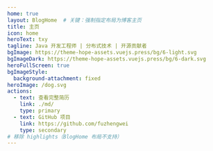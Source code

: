 ```yaml
---
home: true
layout: BlogHome  # 关键：强制指定布局为博客主页
title: 主页
icon: home
heroText: txy
tagline: Java 开发工程师 | 分布式技术 | 开源贡献者
bgImage: https://theme-hope-assets.vuejs.press/bg/6-light.svg
bgImageDark: https://theme-hope-assets.vuejs.press/bg/6-dark.svg
heroFullScreen: true
bgImageStyle:
  background-attachment: fixed
heroImage: /dog.svg
actions:
  - text: 查看完整简历
    link: ./md/
    type: primary
  - text: GitHub 项目
    link: https://github.com/fuzhengwei
    type: secondary
# 移除 highlights（BlogHome 布局不支持）
---
```


[//]: # (<!-- 以下是博客内容区域 -->)

[//]: # (::: tip 个人优势)

[//]: # (个人在大学/实习期间，参与过多次的技术类赛事项目，熟练使用各类技术框架，积累了丰富的开发经验。同时兼具着对技术的喜爱，长期对技术源码进行钻研学习吸收其中的设计精髓。尤其对 MyBatis 源码学习后，开发了一款监控 SQL 慢查询以及优化建议插件。并将此插件发布到了 IDEA Plugin 插件市场，半年获得了3000次下载量，获得了非常好的认可，个人也得到了非常多的成长。[插件地址]&#40;http://github.com/xxxx/xxxx&#41;)

[//]: # (:::)

[//]: # ()
[//]: # (> **技术理念**  )

[//]: # (> 我是一名热爱技术的Java程序员，自从踏入这个充满挑战与机遇的专业以来，我始终保持着对技术的高度热情和追求。我深信技术的力量可以改变世界，也能够提升个人的专业素养。在日常工作中，我不仅注重个人技能的提升，更致力于跟踪和学习行业内的最新技术动态，如SpringBoot、微服务架构、容器化技术等，以确保自己的技术栈始终保持现代化和竞争力。)